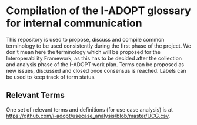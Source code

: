 # Compilation of the I-ADOPT glossary for internal communication
This repository is used to propose, discuss and compile common terminology to be used consistently during the first phase of the project. We don't mean here the terminology which will be proposed for the Interoperability Framework, as this has to be decided after the collection and analysis phase of the I-ADOPT work plan.
Terms can be proposed as new issues, discussed and closed once consensus is reached. Labels can be used to keep track of term status.

## Relevant Terms
One set of relevant terms and definitions (for use case analysis) is at https://github.com/i-adopt/usecase_analysis/blob/master/UCG.csv.
